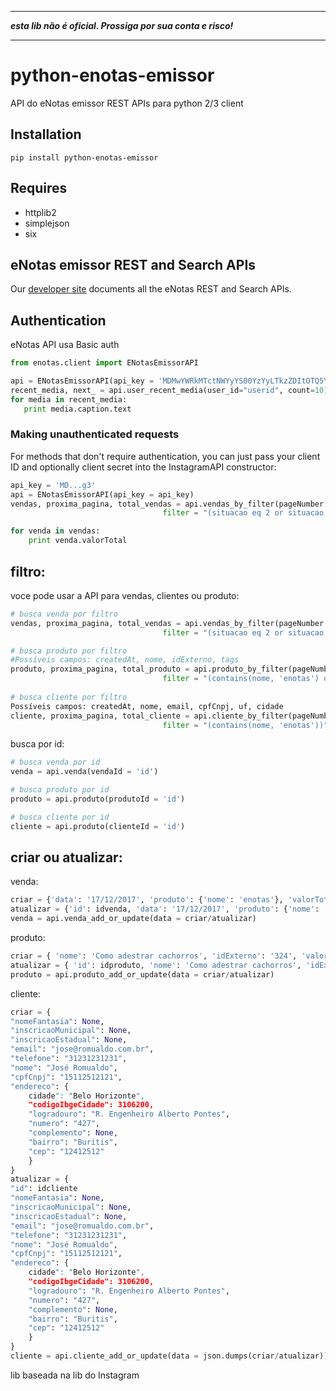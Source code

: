 - - -

**_esta lib não é oficial. Prossiga por sua conta e risco!_**

- - - 

python-enotas-emissor
======
API do eNotas emissor REST APIs para python 2/3 client

Installation
-----
```
pip install python-enotas-emissor
```
Requires
-----
  * httplib2
  * simplejson
  * six


eNotas emissor REST and Search APIs
------------------------------
Our [developer site](http://enotas.com.br) documents all the eNotas REST and Search APIs.


Authentication
-----

eNotas API usa Basic auth

``` python
from enotas.client import ENotasEmissorAPI

api = ENotasEmissorAPI(api_key = 'MDMwYWRkMTctNWYyYS00YzYyLTkzZDItOTQ5YTlkZjhlMjg3')
recent_media, next_ = api.user_recent_media(user_id="userid", count=10)
for media in recent_media:
   print media.caption.text
```
       
### Making unauthenticated requests

For methods that don't require authentication, you can just pass your client ID and optionally client secret into the InstagramAPI 
constructor:

``` python
api_key = 'MD...g3'
api = ENotasEmissorAPI(api_key = api_key)
vendas, proxima_pagina, total_vendas = api.vendas_by_filter(pageNumber = 0, pageSize = 50,
                                  filter = "(situacao eq 2 or situacao eq 3) and ((data ge getFirstDayOfLastMonth() and data le getLastDayOfLastMonth()))",orderBy = 'data desc')

for venda in vendas:
    print venda.valorTotal
```

filtro:
-----

voce pode usar a API para vendas, clientes ou produto:

``` python
# busca venda por filtro
vendas, proxima_pagina, total_vendas = api.vendas_by_filter(pageNumber = 0, pageSize = 50,
                                  filter = "(situacao eq 2 or situacao eq 3) and ((data ge getFirstDayOfLastMonth() and data le getLastDayOfLastMonth()))",orderBy = 'data desc')

# busca produto por filtro
#Possíveis campos: createdAt, nome, idExterno, tags
produto, proxima_pagina, total_produto = api.produto_by_filter(pageNumber = 0, pageSize = 50,
                                  filter = "(contains(nome, 'enotas') or contains(idExterno, 'enotas'))")
								  
# busca cliente por filtro
Possíveis campos: createdAt, nome, email, cpfCnpj, uf, cidade
cliente, proxima_pagina, total_cliente = api.cliente_by_filter(pageNumber = 0, pageSize = 50,
                                  filter = "(contains(nome, 'enotas'))")
```

busca por id:

``` python
# busca venda por id
venda = api.venda(vendaId = 'id')

# busca produto por id
produto = api.produto(produtoId = 'id')

# busca cliente por id
cliente = api.produto(clienteId = 'id')
```
    

criar ou atualizar:
-----

venda:

``` python
criar = {'data': '17/12/2017', 'produto': {'nome': 'enotas'}, 'valorTotal' : 10}
atualizar = {'id': idvenda, 'data': '17/12/2017', 'produto': {'nome': 'enotas'}, 'valorTotal' : 10}
venda = api.venda_add_or_update(data = criar/atualizar)
```            

produto:

``` python
criar = { 'nome': 'Como adestrar cachorros', 'idExterno': '324', 'valorTotal': 29.00, 'diasGarantia': 30, 'tags': 'adestramento'}
atualizar = { 'id': idproduto, 'nome': 'Como adestrar cachorros', 'idExterno': '324', 'valorTotal': 29.00, 'diasGarantia': 30, 'tags': 'adestramento'}
produto = api.produto_add_or_update(data = criar/atualizar)
```

cliente:
    
``` python
criar = {
"nomeFantasia": None,
"inscricaoMunicipal": None,
"inscricaoEstadual": None,
"email": "jose@romualdo.com.br",
"telefone": "31231231231",
"nome": "José Romualdo",
"cpfCnpj": "15112512121",
"endereco": {
	cidade": "Belo Horizonte",
	"codigoIbgeCidade": 3106200,
	"logradouro": "R. Engenheiro Alberto Pontes",
	"numero": "427",
	"complemento": None,
	"bairro": "Buritis",
	"cep": "12412512"
	}
}
atualizar = {
"id": idcliente
"nomeFantasia": None,
"inscricaoMunicipal": None,
"inscricaoEstadual": None,
"email": "jose@romualdo.com.br",
"telefone": "31231231231",
"nome": "José Romualdo",
"cpfCnpj": "15112512121",
"endereco": {
	cidade": "Belo Horizonte",
	"codigoIbgeCidade": 3106200,
	"logradouro": "R. Engenheiro Alberto Pontes",
	"numero": "427",
	"complemento": None,
	"bairro": "Buritis",
	"cep": "12412512"
	}
}
cliente = api.cliente_add_or_update(data = json.dumps(criar/atualizar))
```    
 
lib baseada na lib do Instagram